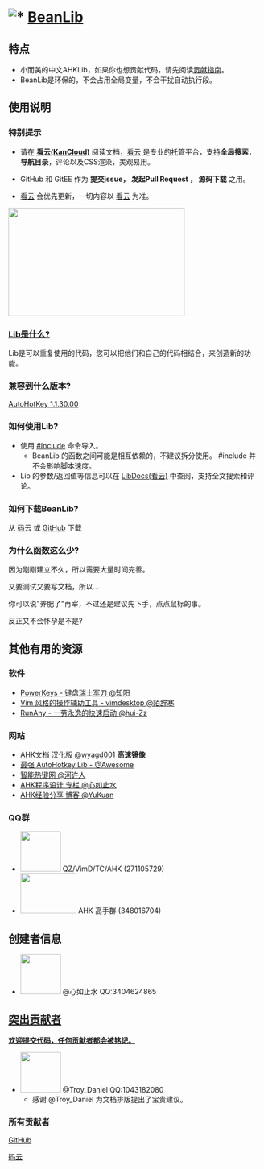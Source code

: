 # ![*](https://raw.githubusercontent.com/Oilj/GitHubPictureBed/master/AHK%E5%B0%8F%E5%9B%BE%E6%A0%87_20190105183041.png) [BeanLib](https://www.kancloud.cn/xrvu_zen/ahk_lib/902301)

## 特点

- 小而美的中文AHKLib，如果你也想贡献代码，请先阅读[贡献指南](https://www.kancloud.cn/xrvu_zen/ahk_lib/901895)。
- BeanLib是环保的，不会占用全局变量，不会干扰自动执行段。

## 使用说明
### 特别提示
- 请在 [**看云(KanCloud)**](https://www.kancloud.cn/xrvu_zen/ahk_lib/902301)  阅读文档，[看云](https://www.kancloud.cn/xrvu_zen/ahk_lib/902301) 是专业的托管平台，支持**全局搜索**，**导航目录**，评论以及CSS渲染，美观易用。

- GitHub 和 GitEE 作为 **提交issue， 发起Pull Request ， 源码下载** 之用。

- [看云](https://www.kancloud.cn/xrvu_zen/ahk_lib/902301) 会优先更新，一切内容以 [看云](https://www.kancloud.cn/xrvu_zen/ahk_lib/902301) 为准。

<img src="https://raw.githubusercontent.com/Oilj/GitHubPictureBed/master/%E7%9C%8B%E4%BA%91%E7%A4%BA%E4%BE%8B20190106110326.png" height="215px" width="350px" > 

### [Lib是什么?](https://wyagd001.github.io/zh-cn/docs/Functions.htm#include)

Lib是可以重复使用的代码，您可以把他们和自己的代码相结合，来创造新的功能。

### 兼容到什么版本?
[AutoHotKey 1.1.30.00](https://wyagd001.github.io/zh-cn/docs/AHKL_ChangeLog.htm)

### 如何使用Lib?

- 使用 [#Include](https://wyagd001.github.io/zh-cn/docs/Functions.htm#include) 命令导入。
  - BeanLib 的函数之间可能是相互依赖的，不建议拆分使用。 \#include 并不会影响脚本速度。
- Lib 的参数/返回值等信息可以在 [LibDocs(看云)](https://www.kancloud.cn/xrvu_zen/ahk_lib/902301) 中查阅，支持全文搜索和评论。

### 如何下载BeanLib?

从 [码云](https://gitee.com/xrvu_zen/BeanLib) 或 [GitHub](https://github.com/Oilj/BeanLib) 下载

### 为什么函数这么少?

因为刚刚建立不久，所以需要大量时间完善。

又要测试又要写文档，所以...

你可以说"养肥了"再宰，不过还是建议先下手，点点鼠标的事。

反正又不会怀孕是不是?

## 其他有用的资源
### 软件
- [PowerKeys - 键盘瑞士军刀 @知阳](https://powerkeys.github.io/)
- [Vim 风格的操作辅助工具 - vimdesktop @陌辞寒](https://github.com/goreliu/vimdesktop)
- [RunAny - 一劳永逸的快速启动 @hui-Zz](https://github.com/hui-Zz/RunAny)

### 网站
- [AHK文档 汉化版 @wyagd001](https://wyagd001.github.io/zh-cn/docs/AutoHotkey.htm)  [**高速镜像**](http://xrvu_zen.gitee.io/wyagd001.github.io/docs/AutoHotkey.htm)
- [最强 AutoHotkey Lib - @Awesome](https://github.com/ahkscript/awesome-AutoHotkey) 
- [智能热键网 @河许人](https://www.autoahk.com/)
- [AHK程序设计 专栏 @心如止水](https://segmentfault.com/blog/ahkprogramdesign)
- [AHK经验分享 博客 @YuKuan](https://blog.csdn.net/liuyukuan)

### QQ群
- <img src="https://raw.githubusercontent.com/Oilj/GitHubPictureBed/master/QZ_Q%E7%BE%A4.png" height="80px" width="80px" > QZ/VimD/TC/AHK (271105729)   
- <img src="https://raw.githubusercontent.com/Oilj/GitHubPictureBed/master/AHK%E9%AB%98%E6%89%8B%E7%BE%A4_20190106112323.png" height="80px" width="111px" > AHK 高手群 (348016704)   


## 创建者信息

- <img src="https://upload-images.jianshu.io/upload_images/14875935-319e198e74b0496c.jpg?imageMogr2/auto-orient/strip%7CimageView2/2/w/1240" height="80px" width="80px" >   @心如止水 QQ:3404624865 


## <span id="JumpTIGX">[突出贡献者](#JumpTIGX)</span>

[**欢迎提交代码，任何贡献者都会被铭记。**](https://www.kancloud.cn/xrvu_zen/ahk_lib/902952)
- <img src="https://raw.githubusercontent.com/Oilj/GitHubPictureBed/master/Troy_Daniel.png" height="80px" width="80px" >   @Troy_Daniel QQ:1043182080
  - 感谢 @Troy_Daniel 为文档排版提出了宝贵建议。


### 所有贡献者

[GitHub](https://github.com/Oilj/BeanLib/graphs/contributors) 

[码云](https://gitee.com/xrvu_zen/BeanLib/contributors?ref=master) 


